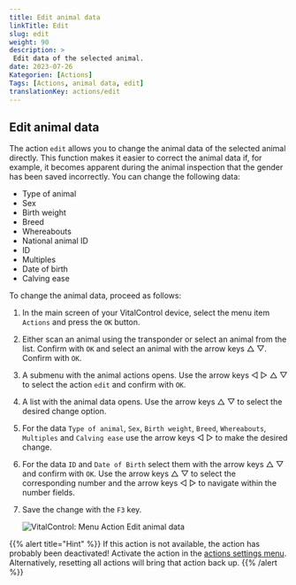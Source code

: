 ```yaml
---
title: Edit animal data
linkTitle: Edit
slug: edit
weight: 90
description: >
 Edit data of the selected animal.
date: 2023-07-26
Kategorien: [Actions]
Tags: [Actions, animal data, edit]
translationKey: actions/edit
---
```


## Edit animal data

The action `edit` allows you to change the animal data of the selected animal directly. This function makes it easier to correct the animal data if, for example, it becomes apparent during the animal inspection that the gender has been saved incorrectly. You can change the following data:

- Type of animal
- Sex
- Birth weight
- Breed
- Whereabouts
- National animal ID
- ID
- Multiples
- Date of birth
- Calving ease

To change the animal data, proceed as follows:

1. In the main screen of your VitalControl device, select the menu item `Actions` and press the `OK` button.

2. Either scan an animal using the transponder or select an animal from the list. Confirm with `OK` and select an animal with the arrow keys △ ▽. Confirm with `OK`.

3. A submenu with the animal actions opens. Use the arrow keys ◁ ▷ △ ▽ to select the action `edit` and confirm with `OK`.

4. A list with the animal data opens. Use the arrow keys △ ▽ to select the desired change option.

5. For the data `Type of animal`, `Sex`, `Birth weight`, `Breed`, `Whereabouts`, `Multiples` and `Calving ease` use the arrow keys ◁ ▷ to make the desired change.

6. For the data `ID` and `Date of Birth` select them with the arrow keys △ ▽ and confirm with `OK`. Use the arrow keys △ ▽ to select the corresponding number and the arrow keys ◁ ▷ to navigate within the number fields.

7. Save the change with the `F3` key.

    ![VitalControl: Menu Action Edit animal data](../images/edit.png "Edit animal data")

{{% alert title="Hint" %}}
If this action is not available, the action has probably been deactivated! Activate the action in the [actions settings menu](../settings/). Alternatively, resetting all actions will bring that action back up.
{{% /alert %}}
